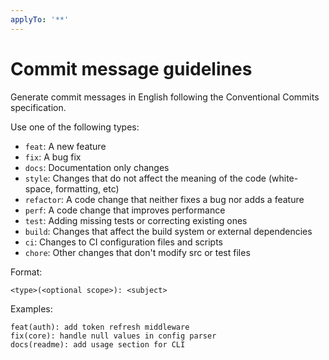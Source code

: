```yaml
---
applyTo: '**'
---
```


# Commit message guidelines

Generate commit messages in English following the Conventional Commits specification.

Use one of the following types:

- `feat`: A new feature
- `fix`: A bug fix
- `docs`: Documentation only changes
- `style`: Changes that do not affect the meaning of the code (white-space, formatting, etc)
- `refactor`: A code change that neither fixes a bug nor adds a feature
- `perf`: A code change that improves performance
- `test`: Adding missing tests or correcting existing ones
- `build`: Changes that affect the build system or external dependencies
- `ci`: Changes to CI configuration files and scripts
- `chore`: Other changes that don't modify src or test files

Format:

```
<type>(<optional scope>): <subject>
```

Examples:

```
feat(auth): add token refresh middleware
fix(core): handle null values in config parser
docs(readme): add usage section for CLI
```
